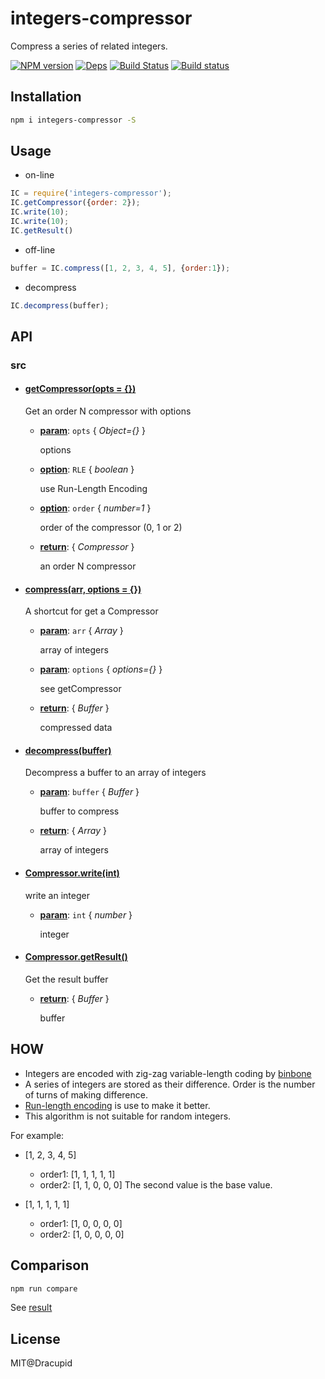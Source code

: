 integers-compressor
======
Compress a series of related integers.

[![NPM version](https://badge.fury.io/js/integers-compressor.svg)](https://www.npmjs.com/package/integers-compressor)
[![Deps](https://david-dm.org/dracupid/integers-compressor.svg?style=flat)](https://david-dm.org/dracupid/integers-compressor)
[![Build Status](https://travis-ci.org/dracupid/integers-compressor.svg)](https://travis-ci.org/dracupid/integers-compressor)
[![Build status](https://ci.appveyor.com/api/projects/status/github/dracupid/integers-compressor?svg=true)](https://ci.appveyor.com/project/dracupid/integers-compressor)

## Installation
```bash
npm i integers-compressor -S
```

## Usage
- on-line
```javascript
IC = require('integers-compressor');
IC.getCompressor({order: 2});
IC.write(10);
IC.write(10);
IC.getResult()
```

- off-line
```javascript
buffer = IC.compress([1, 2, 3, 4, 5], {order:1});
```

- decompress
```javascript
IC.decompress(buffer);
```


## API


### src

- #### <a href="./src/index.coffee?source#L15" target="_blank"><b>getCompressor(opts = {})</b></a>
  Get an order N compressor with options

  - **<u>param</u>**: `opts` { _Object={}_ }

    options

  - **<u>option</u>**: `RLE` { _boolean_ }

    use Run-Length Encoding

  - **<u>option</u>**: `order` { _number=1_ }

    order of the compressor (0, 1 or 2)

  - **<u>return</u>**: { _Compressor_ }

    an order N compressor

- #### <a href="./src/index.coffee?source#L33" target="_blank"><b>compress(arr, options = {})</b></a>
  A shortcut for get a Compressor

  - **<u>param</u>**: `arr` { _Array_ }

    array of integers

  - **<u>param</u>**: `options` { _options={}_ }

    see getCompressor

  - **<u>return</u>**: { _Buffer_ }

    compressed data

- #### <a href="./src/index.coffee?source#L45" target="_blank"><b>decompress(buffer)</b></a>
  Decompress a buffer to an array of integers

  - **<u>param</u>**: `buffer` { _Buffer_ }

    buffer to compress

  - **<u>return</u>**: { _Array_ }

    array of integers

- #### <a href="./src/index.coffee?source#L210" target="_blank"><b>Compressor.write(int)</b></a>
  write an integer

  - **<u>param</u>**: `int` { _number_ }

    integer

- #### <a href="./src/index.coffee?source#L224" target="_blank"><b>Compressor.getResult()</b></a>
  Get the result buffer

  - **<u>return</u>**: { _Buffer_ }

    buffer



## HOW
- Integers are encoded with zig-zag variable-length coding by [binbone](https://github.com/dracupid/node-binbone/blob/master/doc/spec.md)
- A series of integers are stored as their difference. Order is the number of turns of making difference.
- [Run-length encoding](http://en.wikipedia.org/wiki/Run-length_encoding) is use to make it better.
- This algorithm is not suitable for random integers.

For example:

- [1, 2, 3, 4, 5]
    - order1: [1, 1, 1, 1, 1]
    - order2: [1, 1, 0, 0, 0]  The second value is the base value.

- [1, 1, 1, 1, 1]
    - order1: [1, 0, 0, 0, 0]
    - order2: [1, 0, 0, 0, 0]

## Comparison
```bash
npm run compare
```

See [result](doc/comparison.md)

## License
MIT@Dracupid
